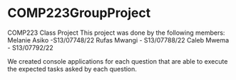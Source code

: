 # COMP223GroupProject
COMP223 Class Project
This project was done by the following members:
Melanie Asiko -S13/07748/22
Rufas Mwangi - S13/07788/22
Caleb Mwema - S13/07792/22

We created console applications for each question that are able to execute the expected tasks asked by each question.
